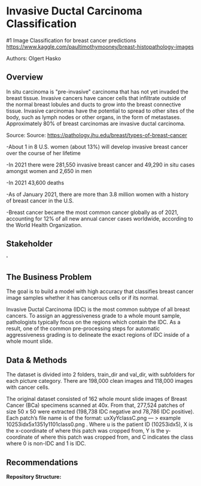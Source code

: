 # Invasive Ductal Carcinoma Classification

#1 Image Classification for breast cancer predictions
https://www.kaggle.com/paultimothymooney/breast-histopathology-images

Authors: Olgert Hasko

## Overview

In situ carcinoma is "pre-invasive" carcinoma that has not yet invaded the breast tissue.  Invasive cancers have cancer cells that infiltrate outside of the normal breast lobules and ducts to grow into the breast connective tissue. Invasive carcinomas have the potential to spread to other sites of the body, such as lymph nodes or other organs, in the form of metastases.  Approximately 80% of breast carcinomas are invasive ductal carcinoma.

Source: Source: https://pathology.jhu.edu/breast/types-of-breast-cancer

-About 1 in 8 U.S. women (about 13%) will develop invasive breast cancer over the course of her lifetime

-In 2021 there were 281,550 invasive breast cancer and 49,290 in situ cases amongst women and 2,650 in men

-In 2021 43,600 deaths

-As of January 2021, there are more than 3.8 million women with a history of breast cancer in the U.S. 

-Breast cancer became the most common cancer globally as of 2021, accounting for 12% of all new annual cancer cases worldwide, according to the World Health Organization.


## Stakeholder
'

## The Business Problem 
The goal is to build a model with high accuracy that classifies breast cancer image samples whether it has cancerous cells or if its normal.

Invasive Ductal Carcinoma (IDC) is the most common subtype of all breast cancers. To assign an aggressiveness grade to a whole mount sample, pathologists typically focus on the regions which contain the IDC. As a result, one of the common pre-processing steps for automatic aggressiveness grading is to delineate the exact regions of IDC inside of a whole mount slide.

## Data & Methods
The dataset is divided into 2 folders, train_dir and val_dir, with subfolders for each picture category.  There are 198,000 clean images and 118,000 images with cancer cells.

The original dataset consisted of 162 whole mount slide images of Breast Cancer (BCa) specimens scanned at 40x. From that, 277,524 patches of size 50 x 50 were extracted (198,738 IDC negative and 78,786 IDC positive). Each patch’s file name is of the format: uxXyYclassC.png — > example 10253idx5x1351y1101class0.png . Where u is the patient ID (10253idx5), X is the x-coordinate of where this patch was cropped from, Y is the y-coordinate of where this patch was cropped from, and C indicates the class where 0 is non-IDC and 1 is IDC.



## Recommendations 

**Repository Structure:**
```
